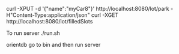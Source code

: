 curl -XPUT -d '{"name":"myCar8"}'  http://localhost:8080/lot/park -H"Content-Type:application/json"
curl -XGET  http://localhost:8080/lot/filledSlots 

To run server
./run.sh



orientdb 
go to bin and then run server
